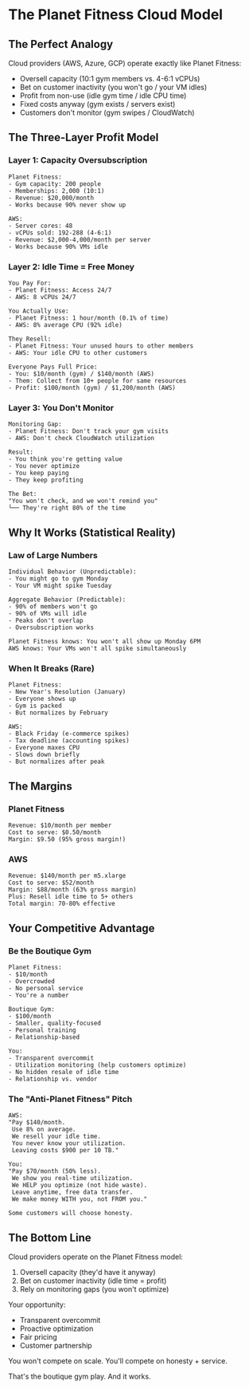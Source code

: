 # The Planet Fitness Cloud Model

## The Perfect Analogy

Cloud providers (AWS, Azure, GCP) operate exactly like Planet Fitness:
- Oversell capacity (10:1 gym members vs. 4-6:1 vCPUs)
- Bet on customer inactivity (you won't go / your VM idles)
- Profit from non-use (idle gym time / idle CPU time)
- Fixed costs anyway (gym exists / servers exist)
- Customers don't monitor (gym swipes / CloudWatch)

## The Three-Layer Profit Model

### Layer 1: Capacity Oversubscription
```
Planet Fitness:
- Gym capacity: 200 people
- Memberships: 2,000 (10:1)
- Revenue: $20,000/month
- Works because 90% never show up

AWS:
- Server cores: 48
- vCPUs sold: 192-288 (4-6:1)
- Revenue: $2,000-4,000/month per server
- Works because 90% VMs idle
```

### Layer 2: Idle Time = Free Money
```
You Pay For:
- Planet Fitness: Access 24/7
- AWS: 8 vCPUs 24/7

You Actually Use:
- Planet Fitness: 1 hour/month (0.1% of time)
- AWS: 8% average CPU (92% idle)

They Resell:
- Planet Fitness: Your unused hours to other members
- AWS: Your idle CPU to other customers

Everyone Pays Full Price:
- You: $10/month (gym) / $140/month (AWS)
- Them: Collect from 10+ people for same resources
- Profit: $100/month (gym) / $1,200/month (AWS)
```

### Layer 3: You Don't Monitor
```
Monitoring Gap:
- Planet Fitness: Don't track your gym visits
- AWS: Don't check CloudWatch utilization

Result:
- You think you're getting value
- You never optimize
- You keep paying
- They keep profiting

The Bet:
"You won't check, and we won't remind you"
└── They're right 80% of the time
```

## Why It Works (Statistical Reality)

### Law of Large Numbers
```
Individual Behavior (Unpredictable):
- You might go to gym Monday
- Your VM might spike Tuesday

Aggregate Behavior (Predictable):
- 90% of members won't go
- 90% of VMs will idle
- Peaks don't overlap
- Oversubscription works

Planet Fitness knows: You won't all show up Monday 6PM
AWS knows: Your VMs won't all spike simultaneously
```

### When It Breaks (Rare)
```
Planet Fitness:
- New Year's Resolution (January)
- Everyone shows up
- Gym is packed
- But normalizes by February

AWS:
- Black Friday (e-commerce spikes)
- Tax deadline (accounting spikes)
- Everyone maxes CPU
- Slows down briefly
- But normalizes after peak
```

## The Margins

### Planet Fitness
```
Revenue: $10/month per member
Cost to serve: $0.50/month
Margin: $9.50 (95% gross margin!)
```

### AWS
```
Revenue: $140/month per m5.xlarge
Cost to serve: $52/month
Margin: $88/month (63% gross margin)
Plus: Resell idle time to 5+ others
Total margin: 70-80% effective
```

## Your Competitive Advantage

### Be the Boutique Gym
```
Planet Fitness:
- $10/month
- Overcrowded
- No personal service
- You're a number

Boutique Gym:
- $100/month
- Smaller, quality-focused
- Personal training
- Relationship-based

You:
- Transparent overcommit
- Utilization monitoring (help customers optimize)
- No hidden resale of idle time
- Relationship vs. vendor
```

### The "Anti-Planet Fitness" Pitch
```
AWS:
"Pay $140/month.
 Use 8% on average.
 We resell your idle time.
 You never know your utilization.
 Leaving costs $900 per 10 TB."

You:
"Pay $70/month (50% less).
 We show you real-time utilization.
 We HELP you optimize (not hide waste).
 Leave anytime, free data transfer.
 We make money WITH you, not FROM you."

Some customers will choose honesty.
```

## The Bottom Line

Cloud providers operate on the Planet Fitness model:
1. Oversell capacity (they'd have it anyway)
2. Bet on customer inactivity (idle time = profit)
3. Rely on monitoring gaps (you won't optimize)

Your opportunity:
- Transparent overcommit
- Proactive optimization
- Fair pricing
- Customer partnership

You won't compete on scale.
You'll compete on honesty + service.

That's the boutique gym play.
And it works.
